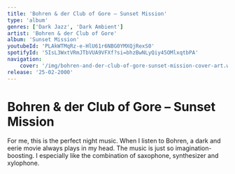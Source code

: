 ```yaml
---
title: 'Bohren & der Club of Gore – Sunset Mission'
type: 'album'
genres: ['Dark Jazz', 'Dark Ambient']
artist: 'Bohren & der Club of Gore'
album: 'Sunset Mission'
youtubeId: 'PLAkWTMqRz-e-HlU61r6NBG0YMXQjRexS0'
spotifyId: '5IsL3WxtVRmJTbVUA9VFXf?si=bhzBwNLyQiy45OMlxqtbPA'
navigation:
    cover: '/img/bohren-and-der-club-of-gore-sunset-mission-cover-art.webp'
release: '25-02-2000'
---
```

<music-genre-list :genres="genres"></music-genre-list>

# Bohren & der Club of Gore – Sunset Mission
For me, this is the perfect night music. When I listen to Bohren, a dark and eerie movie always plays in my head. The music is just so imagination-boosting. I especially like the combination of saxophone, synthesizer and xylophone.
